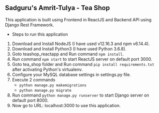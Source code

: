 ## Sadguru's Amrit-Tulya - Tea Shop

This application is built using Frontend in ReactJS and Backend API using Django Rest Framework.

* Steps to run this application
1) Download and Install NodeJS (I have used v12.16.3 and npm v6.14.4).
2) Download and Install Python3 (I have used Python 3.6.8).
3) Goto teashop_reactapp and Run command `npm install`.
4) Run command `npm start` to start ReactJS server on default port 3000.
5) Goto tea_shop folder and Run command `pip install requirements.txt` after activating Python's virtualenv.
6) Configure your MySQL database settings in settings.py file.
7) Execute 2 commands
	- `python manage.py makemigrations`
	- `python manage.py migrate`
8) Run command `python manage.py runserver` to start Django server on default port 8000.
9) Now go to URL: localhost:3000 to use this application.
